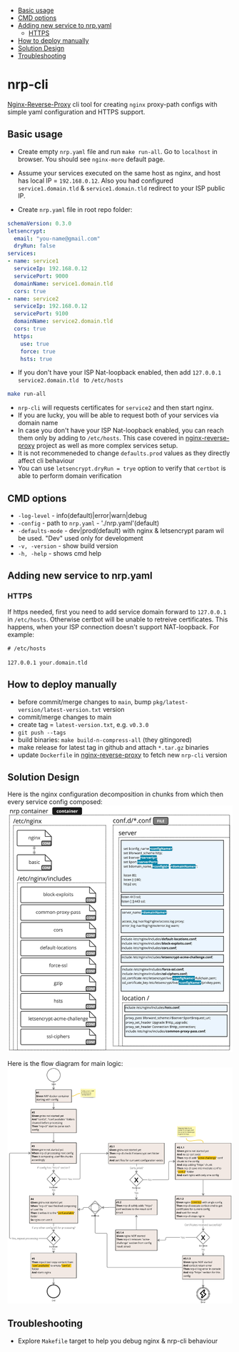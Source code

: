 * [Basic usage](#basic-usage)
* [CMD options](#cmd-options)
* [Adding new service to nrp.yaml](#adding-new-service-to-nrpyaml)
    + [HTTPS](#https)
* [How to deploy manually](#how-to-deploy-manually)
* [Solution Design](#solution-design)
* [Troubleshooting](#troubleshooting)
# nrp-cli
[Nginx-Reverse-Proxy](https://github.com/oleksii-honchar/nginx-reverse-proxy) cli tool for creating `nginx` proxy-path configs with simple yaml configuration and HTTPS support.

## Basic usage

- Create empty `nrp.yaml` file and run `make run-all`. Go to `localhost` in browser. You should see `nginx-more` default page.

- Assume your services executed on the same host as nginx, and host has local IP = `192.168.0.12`. Also you had configured `service1.domain.tld` & `service1.domain.tld` redirect to your ISP public IP.

- Create `nrp.yaml` file in root repo folder:
```yaml
schemaVersion: 0.3.0
letsencrypt:
  email: "you-name@gmail.com"
  dryRun: false
services:
- name: service1
  serviceIp: 192.168.0.12
  servicePort: 9000
  domainName: service1.domain.tld
  cors: true
- name: service2
  serviceIp: 192.168.0.12
  servicePort: 9100
  domainName: service2.domain.tld
  cors: true
  https: 
    use: true
    force: true 
    hsts: true
```

- If you don't have your ISP Nat-loopback enabled, then add `127.0.0.1 service2.domain.tld ` to `/etc/hosts` 

```bash
make run-all
```
- `nrp-cli` will requests certificates for `service2` and then start nginx.
- If you are lucky, you will be able to request both of your services via domain name
- In case you don't have your ISP Nat-loopback enabled, you can reach them only by adding to `/etc/hosts`. This case covered in [nginx-reverse-proxy](https://github.com/oleksii-honchar/nginx-reverse-proxy) project as well as more complex services setup.
- It is not recommeneded to change `defaults.prod` values as they directly affect cli behaviour
- You can use `letsencrypt.dryRun = trye` option to verify that `certbot` is able to perform domain verification

## CMD options

- `-log-level` - info(default)|error|warn|debug
- `-config` - path to `nrp.yaml` - './nrp.yaml'(default)
- `-defaults-mode` - dev|prod(default) with nginx & letsencrypt param wil be used. "Dev" used only for development
- `-v, -version` - show build version
- `-h, -help` - shows cmd help

## Adding new service to nrp.yaml

### HTTPS
If https needed, first you need to add service domain forward to `127.0.0.1` in `/etc/hosts`. Otherwise certbot will be unable to retreive certificates. This happens, when your ISP connection doesn't support NAT-loopback. For example:
```text
# /etc/hosts

127.0.0.1 your.domain.tld
```

## How to deploy manually

- before commit/merge changes to `main`, bump `pkg/latest-version/latest-version.txt` version
- commit/merge changes to main
- create tag = `latest-version.txt`, e.g. `v0.3.0`
- `git push --tags`
- build binaries: `make build-n-compress-all` (they gitingored)
- make release for latest tag in github and attach `*.tar.gz` binaries 
- update `Dockerfile` in [nginx-reverse-proxy](https://github.com/oleksii-honchar/nginx-reverse-proxy) to fetch new `nrp-cli` version

## Solution Design
Here is the nginx configuration decomposition in chunks from which then every service config composed:
![nginx-config-structure](./docs/nrp-nginx-config-structure.jpg)

Here is the flow diagram for main logic:
![nrp-flow-diagram](./docs/nrp-flow-diagram.jpg)

## Troubleshooting

- Explore `Makefile` target to help you debug nginx & nrp-cli behaviour
